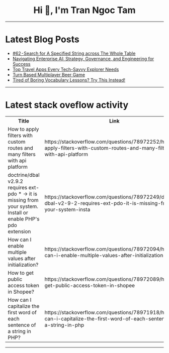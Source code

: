 <h1 align="center">Hi 👋, I'm Tran Ngoc Tam</h1>

---

# Latest Blog Posts 
<!-- BLOG-POST-LIST:START -->
- [#62 - Search for A Specified String across The Whole Table](https://dev.to/judith677/62-search-for-a-specified-string-across-the-whole-table-2a7c)
- [Navigating Enterprise AI: Strategy, Governance, and Engineering for Success](https://dev.to/buzzgk/navigating-enterprise-ai-strategy-governance-and-engineering-for-success-2cag)
- [Top Travel Apps Every Tech-Savvy Explorer Needs](https://dev.to/sachinsharma09/top-travel-apps-every-tech-savvy-explorer-needs-gbk)
- [Turn Based Multiplayer Beer Game](https://dev.to/lazypro/turn-based-multiplayer-beer-game-3n5k)
- [Tired of Boring Vocabulary Lessons? Try This Instead!](https://dev.to/mammadyahyayev/tired-of-boring-vocabulary-lessons-try-this-instead-nbl)
<!-- BLOG-POST-LIST:END -->

---

# Latest stack oveflow activity
<table>
  <tr><th>Title</th><th>Link</th></tr>
  <!-- STACKOVERFLOW:START --><tr><td>How to apply filters with custom routes and many filters with api platform</td><td>https://stackoverflow.com/questions/78972252/how-to-apply-filters-with-custom-routes-and-many-filters-with-api-platform</td></tr><tr><td>doctrine/dbal v2.9.2 requires ext-pdo * -&gt; it is missing from your system. Install or enable PHP&#39;s pdo extension</td><td>https://stackoverflow.com/questions/78972249/doctrine-dbal-v2-9-2-requires-ext-pdo-it-is-missing-from-your-system-insta</td></tr><tr><td>How can I enable multiple values after initialization?</td><td>https://stackoverflow.com/questions/78972094/how-can-i-enable-multiple-values-after-initialization</td></tr><tr><td>How to get public access token in Shopee?</td><td>https://stackoverflow.com/questions/78972089/how-to-get-public-access-token-in-shopee</td></tr><tr><td>How can I capitalize the first word of each sentence of a string in PHP?</td><td>https://stackoverflow.com/questions/78971918/how-can-i-capitalize-the-first-word-of-each-sentence-of-a-string-in-php</td></tr><!-- STACKOVERFLOW:END -->
</table>

---


